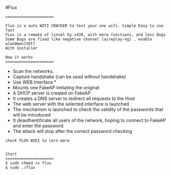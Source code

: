 #Flux
```
=====================

Flux is a auto WIFI CRACKER to test your one wifi. Simple Easy to use fast 
FLux is a remake of linset by v439, with more functions, and less Bugs 
Some Bugs are fixed like negative channel [aireplay-ng] , enable wlan0mon[SEF]
With Installer 
```
```
How it works
=====================
```
* Scan the networks.
* Capture handshake (can be used without handshake)
* Use WEB Interface *
* Mounts one FakeAP imitating the original
* A DHCP server is created on FakeAP
* It creates a DNS server to redirect all requests to the Host
* The web server with the selected interface is launched
* The mechanism is launched to check the validity of the passwords that will be introduced
* It deauthentificate all users of the network, hoping to connect to FakeAP and enter the password.
* The attack will stop after the correct password checking
```
check FLUX WIKI to lern more
```

```

Start
=====================
$ sudo chmod +x flux
$ sudo ./flux
```
